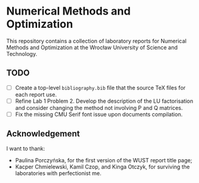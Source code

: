 # Numerical Methods and Optimization

This repository contains a collection of laboratory reports for Numerical Methods
and Optimization at the Wrocław University of Science and Technology.

## TODO

- [ ] Create a top-level `bibliography.bib` file that the source TeX files for each
 report use.
- [ ] Refine Lab 1 Problem 2. Develop the description of the LU factorisation
 and consider changing the method not involving P and Q matrices.
- [ ] Fix the missing CMU Serif font issue upon documents compilation.

## Acknowledgement

I want to thank:

- Paulina Porczyńska, for the first version of the WUST report title page;
- Kacper Chmielewski, Kamil Czop, and Kinga Otczyk, for surviving the laboratories with
 perfectionist me.
